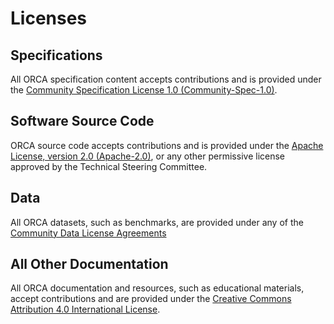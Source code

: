 # Licenses

## Specifications

All ORCA specification content accepts contributions and is provided under the
[Community Specification License 1.0 (Community-Spec-1.0)](./1._Community_Specification_License-v1.md).

## Software Source Code

ORCA source code accepts contributions and is provided under the [Apache License, version 2.0 (Apache-2.0)](https://www.apache.org/licenses/LICENSE-2.0.txt), or
any other permissive license approved by the Technical Steering Committee.

## Data

All ORCA datasets, such as benchmarks, are provided under any of the [Community Data License Agreements](https://www.cdla.io/)

## All Other Documentation

All ORCA documentation and resources, such as educational materials, accept
contributions and are provided under the [Creative Commons Attribution 4.0 International License]( https://creativecommons.org/licenses/by/4.0/).
